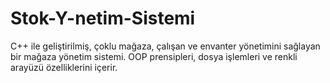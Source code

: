 # Stok-Y-netim-Sistemi
C++ ile geliştirilmiş, çoklu mağaza, çalışan ve envanter yönetimini sağlayan bir mağaza yönetim sistemi. OOP prensipleri, dosya işlemleri ve renkli arayüzü özelliklerini içerir.
